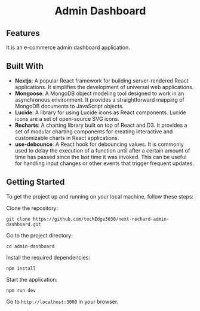 <div align="center">
  <h1 align="center">Admin Dashboard</h1>
</div>

## Features
It is an e-commerce admin dashboard application.

## Built With
- **Nextjs**: A popular React framework for building server-rendered React applications. It simplifies the development of universal web applications.
- **Mongoose**: A MongoDB object modeling tool designed to work in an asynchronous environment. It provides a straightforward mapping of MongoDB documents to JavaScript objects.
- **Lucide**: A library for using Lucide icons as React components. Lucide icons are a set of open-source SVG icons.
- **Recharts**: A charting library built on top of React and D3. It provides a set of modular charting components for creating interactive and customizable charts in React applications.
- **use-debounce**: A React hook for debouncing values. It is commonly used to delay the execution of a function until after a certain amount of time has passed since the last time it was invoked. This can be useful for handling input changes or other events that trigger frequent updates.

## Getting Started
To get the project up and running on your local machine, follow these steps:

Clone the repository:
````
git clone https://github.com/techEdge3030/next-rechard-admin-dashboard.git
````
Go to the project directory:
````
cd admin-dashboard
````
Install the required dependencies:
````
npm install
````
Start the application:
````
npm run dev
````
Go to `http://localhost:3000` in your browser.
